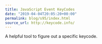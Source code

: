 ```yaml
---
title: JavaScript Event KeyCodes
date: "2019-04-04T20:05:20+00:00"
permalink: blog/s95/index.html
source_url: http://keycode.info/
---
```


A helpful tool to figure out a specific keycode.
